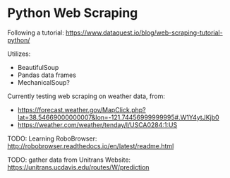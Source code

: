 # Python Web Scraping
Following a tutorial: https://www.dataquest.io/blog/web-scraping-tutorial-python/

Utilizes:
- BeautifulSoup
- Pandas data frames
- MechanicalSoup?

Currently testing web scraping on weather data, from:
- https://forecast.weather.gov/MapClick.php?lat=38.54669000000007&lon=-121.74456999999995#.W1Y4ytJKjb0
- https://weather.com/weather/tenday/l/USCA0284:1:US

TODO: Learning RoboBrowser: http://robobrowser.readthedocs.io/en/latest/readme.html

TODO: gather data from Unitrans Website: https://unitrans.ucdavis.edu/routes/W/prediction